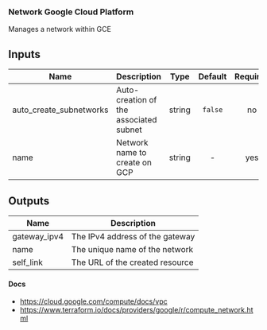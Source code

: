 ### Network Google Cloud Platform 

Manages a network within GCE

## Inputs

| Name | Description | Type | Default | Required |
|------|-------------|:----:|:-----:|:-----:|
| auto_create_subnetworks | Auto-creation of the associated subnet | string | `false` | no |
| name | Network name to create on GCP | string | - | yes |

## Outputs

| Name | Description |
|------|-------------|
| gateway_ipv4 | The IPv4 address of the gateway |
| name | The unique name of the network |
| self_link | The URL of the created resource |

#### Docs 

- https://cloud.google.com/compute/docs/vpc
- https://www.terraform.io/docs/providers/google/r/compute_network.html